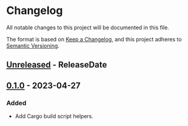 # Changelog

All notable changes to this project will be documented in this file.

The format is based on [Keep a Changelog](https://keepachangelog.com/en/1.0.0/),
and this project adheres to [Semantic Versioning](https://semver.org/spec/v2.0.0.html).

<!-- next-header -->
## [Unreleased] - ReleaseDate

## [0.1.0] - 2023-04-27

### Added

- Add Cargo build script helpers.

<!-- next-url -->
[Unreleased]: https://github.com/mobilecoinfoundation/sgx-sigstruct/compare/v0.1.0...HEAD
[0.1.0]: https://github.com/mobilecoinfoundation/build-rs/compare/v0.0.0...v0.1.0
